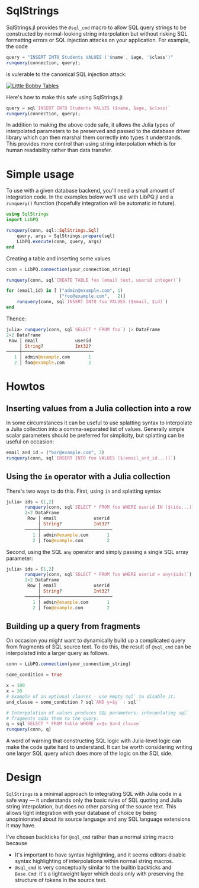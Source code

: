 # SqlStrings

SqlStrings.jl provides the `@sql_cmd` macro to allow SQL query strings to be
constructed by normal-looking string interpolation but without risking SQL
formatting errors or SQL injection attacks on your application. For example,
the code

```julia
query = "INSERT INTO Students VALUES ('$name', $age, '$class')"
runquery(connection, query);
```

is vulerable to the canonical SQL injection attack:

[![Little Bobby Tables](https://imgs.xkcd.com/comics/exploits_of_a_mom.png)](https://xkcd.com/327)

Here's how to make this safe using SqlStrings.jl:

```julia
query = sql`INSERT INTO Students VALUES ($name, $age, $class)`
runquery(connection, query);
```

In addition to making the above code safe, it allows the Julia types of
interpolated parameters to be preserved and passed to the database driver
library which can then marshal them correctly into types it understands. This
provides more control than using string interpolation which is for human
readability rather than data transfer.

# Simple usage

To use with a given database backend, you'll need a small amount of integration
code. In the examples below we'll use with LibPQ.jl and a `runquery()` function
(hopefully integration will be automatic in future).

```julia
using SqlStrings
import LibPQ

runquery(conn, sql::SqlStrings.Sql)
    query, args = SqlStrings.prepare(sql)
    LibPQ.execute(conn, query, args)
end
```

Creating a table and inserting some values

```julia
conn = LibPQ.connection(your_connection_string)

runquery(conn, sql`CREATE TABLE foo (email text, userid integer)`)

for (email,id) in [ ("admin@example.com", 1)
                    ("foo@example.com",   2)]
    runquery(conn, sql`INSERT INTO foo VALUES ($email, $id)`)
end
```

Thence:

```julia
julia> runquery(conn, sql`SELECT * FROM foo`) |> DataFrame
2×2 DataFrame
 Row │ email              userid
     │ String?            Int32?
─────┼───────────────────────────
   1 │ admin@example.com       1
   2 │ foo@example.com         2
```

# Howtos

## Inserting values from a Julia collection into a row

In some circumstances it can be useful to use splatting syntax to interpolate a
Julia collection into a comma-separated list of values. Generally simple scalar
parameters should be preferred for simplicity, but splatting can be useful on
occasion:

```julia
email_and_id = ("bar@example.com", 3)
runquery(conn, sql`INSERT INTO foo VALUES ($(email_and_id...))`)
```

## Using the `in` operator with a Julia collection

There's two ways to do this. First, using `in` and splatting syntax

```julia
julia> ids = (1,2)
       runquery(conn, sql`SELECT * FROM foo WHERE userid IN ($(ids...))`) |> DataFrame
       2×2 DataFrame
        Row │ email              userid
            │ String?            Int32?
       ─────┼───────────────────────────
          1 │ admin@example.com       1
          2 │ foo@example.com         2
```

Second, using the SQL `any` operator and simply passing a single SQL array parameter:

```julia
julia> ids = [1,2]
       runquery(conn, sql`SELECT * FROM foo WHERE userid = any($ids)`) |> DataFrame
       2×2 DataFrame
        Row │ email              userid
            │ String?            Int32?
       ─────┼───────────────────────────
          1 │ admin@example.com       1
          2 │ foo@example.com         2
```

## Building up a query from fragments

On occasion you might want to dynamically build up a complicated query from
fragments of SQL source text. To do this, the result of `@sql_cmd` can be
interpolated into a larger query as follows.

```julia
conn = LibPQ.connection(your_connection_string)

some_condition = true

x = 100
x = 20
# Example of an optional clauses - use empty sql` to disable it.
and_clause = some_condition ? sql`AND y=$y` : sql``

# Interpolation of values produces SQL parameters; interpolating sql`
# fragments adds them to the query.
q = sql`SELECT * FROM table WHERE x=$x $and_clause`
runquery(conn, q)
```

A word of warning that constructing SQL logic with Julia-level logic can make
the code quite hard to understand. It can be worth considering writing one
larger SQL query which does more of the logic on the SQL side.

# Design

`SqlStrings` is a minimal approach to integrating SQL with Julia code in a safe
way — it understands only the basic rules of SQL quoting and Julia string
interpolation, but does no other parsing of the source text. This allows tight
integration with your database of choice by being unopinionated about its
source language and any SQL language extensions it may have.

I've chosen backticks for `@sql_cmd` rather than a normal string macro because
* It's important to have syntax highlighting, and it seems editors disable
  syntax highlighting of interpolations within normal string macros.
* `@sql_cmd` is very conceptually similar to the builtin backticks and
  `Base.Cmd`: it's a lightweight layer which deals only with preserving the
  structure of tokens in the source text.

